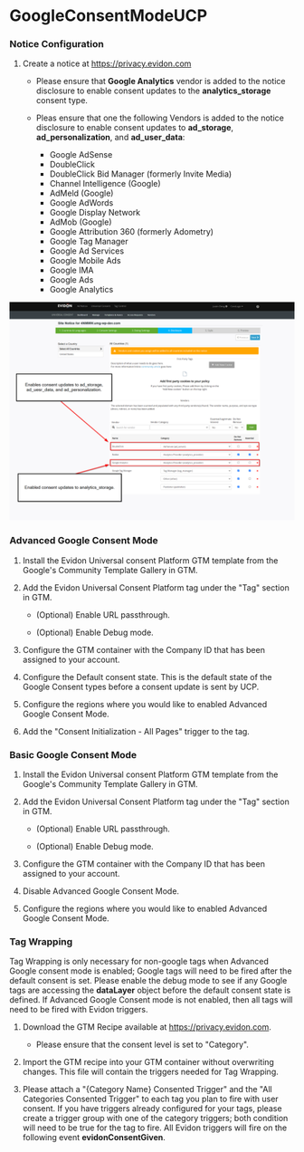 # GoogleConsentModeUCP

### Notice Configuration

1. Create a notice at https://privacy.evidon.com

   * Please ensure that **Google Analytics** vendor is added to the notice disclosure to enable consent updates to the **analytics_storage** consent type.

   * Pleas ensure that one the following Vendors is added to the notice disclosure to enable consent updates to **ad_storage**, **ad_personalization**, and **ad_user_data**:

        - Google AdSense
        - DoubleClick
        - DoubleClick Bid Manager (formerly Invite Media)
        - Channel Intelligence (Google)
        - AdMeld (Google)
        - Google AdWords
        - Google Display Network
        - AdMob (Google)
        - Google Attribution 360 (formerly Adometry)
        - Google Tag Manager
        - Google Ad Services
        - Google Mobile Ads
        - Google IMA
        - Google Ads
        - Google Analytics

![alt text](https://github.com/justindeng21/GoogleConsentModeUCP/blob/main/NoticeDisclosure.png?raw=true)

### Advanced Google Consent Mode

1. Install the Evidon Universal consent Platform GTM template from the Google's Community Template Gallery in GTM.

2. Add the Evidon Universal Consent Platform tag under the "Tag" section in GTM.

    - (Optional) Enable URL passthrough.
   
    - (Optional) Enable Debug mode.

3. Configure the GTM container with the Company ID that has been assigned to your account.

4. Configure the Default consent state. This is the default state of the Google Consent types before a consent update is sent by UCP.

5. Configure the regions where you would like to enabled Advanced Google Consent Mode.

6. Add the "Consent Initialization - All Pages" trigger to the tag.

### Basic Google Consent Mode

1. Install the Evidon Universal consent Platform GTM template from the Google's Community Template Gallery in GTM.

2. Add the Evidon Universal Consent Platform tag under the "Tag" section in GTM.

    - (Optional) Enable URL passthrough.
   
    - (Optional) Enable Debug mode.

3. Configure the GTM container with the Company ID that has been assigned to your account.

4. Disable Advanced Google Consent Mode.

5. Configure the regions where you would like to enabled Advanced Google Consent Mode.

### Tag Wrapping

Tag Wrapping is only necessary for non-google tags when Advanced Google consent mode is enabled; Google tags will need to be fired after the default consent is set. Please enable the debug mode to see if any Google tags are accessing the **dataLayer** object before the default consent state is defined. If Advanced Google Consent mode is not enabled, then all tags will need to be fired with Evidon triggers.

1. Download the GTM Recipe available at https://privacy.evidon.com.

    * Please ensure that the consent level is set to "Category".

2. Import the GTM recipe into your GTM container without overwriting changes. This file will contain the triggers needed for Tag Wrapping.

3. Please attach a "{Category Name} Consented Trigger" and the "All Categories Consented Trigger" to each tag you plan to fire with user consent. If you have triggers already configured for your tags, please create a trigger group with one of the category triggers; both condition will need to be true for the tag to fire. All Evidon triggers will fire on the following event **evidonConsentGiven**. 


